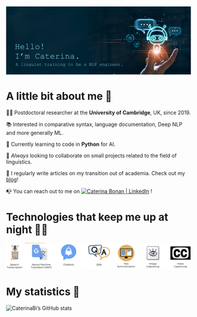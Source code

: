 ![alt_text](images/banner.jpeg)

# A little bit about me 👀

👩‍🎓 Postdoctoral researcher at the **University of Cambridge**, UK, since 2019.

📚 Interested in comparative syntax, language documentation, Deep NLP and more generally ML.

🌱 Currently learning to code in **Python** for AI.

💞️ *Always* looking to collaborate on small projects related to the field of linguistics.

📝 I regularly write articles on my transition out of academia. Check out my [blog](https://www.caterinabonan.com/blog)!

📭 You can reach out to me on <a href="https://www.linkedin.com/in/caterinabonan/"><img align="!" src="https://raw.githubusercontent.com/yushi1007/yushi1007/main/images/linkedin.svg" alt="Caterina Bonan | LinkedIn" width="21px"/></a> !

# Technologies that keep me up at night 🤦‍♀️

![alt text](images/technologies.png)

# My statistics 🏅

![CaterinaBi’s GitHub stats](https://github-readme-stats.vercel.app/api?username=CaterinaBi&theme=omni&show_icons=true)

<!---
CaterinaBi/CaterinaBi is a ✨ special ✨ repository because its `README.md` (this file) appears on your GitHub profile.
You can click the Preview link to take a look at your changes.
--->
